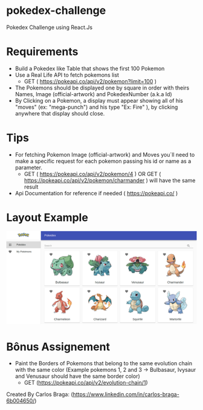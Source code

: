 # pokedex-challenge 
Pokedex Challenge using React.Js

# Requirements
  - Build a Pokedex like Table that shows the first 100 Pokemon
  - Use a Real Life API to fetch pokemons list 
    - GET ( https://pokeapi.co/api/v2/pokemon?limit=100 )
  - The Pokemons should be displayed one by square in order with theirs Names, Image (official-artwork) and PokedexNumber (a.k.a Id)
  - By Clicking on a Pokemon, a display must appear showing all of his "moves" (ex: "mega-punch") and his type "Ex: Fire" ), by clicking anywhere that display should close.
 
# Tips
  - For fetching Pokemon Image (official-artwork) and Moves you´ll need to make a specific request for each pokemon passing his id or name as a parameter.
    - GET ( https://pokeapi.co/api/v2/pokemon/4 ) OR GET ( https://pokeapi.co/api/v2/pokemon/charmander ) will have the same result
  - Api Documentation for reference if needed ( https://pokeapi.co/ )

# Layout Example
![alt text](https://raw.githubusercontent.com/carlosbbraga/pokedex-challenge/main/pokedex-preview.png)

# Bônus Assignement
  - Paint the Borders of Pokemons that belong to the same evolution chain with the same color (Example pokemons 1, 2 and 3 -> Bulbasaur, Ivysaur and Venusaur should have the same border color) 
    - GET (https://pokeapi.co/api/v2/evolution-chain/1)

Created By Carlos Braga: (https://www.linkedin.com/in/carlos-braga-6b004650/)